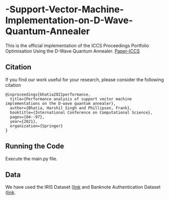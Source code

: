 # -Support-Vector-Machine-Implementation-on-D-Wave-Quantum-Annealer

This is the official implementation of the ICCS Proceedings Portfolio Optimisation Using the D-Wave Quantum Annealer.
[Paper-ICCS](https://link.springer.com/chapter/10.1007/978-3-030-77980-1_7)

## Citation 
If you find our work useful for your research, please consider the following citation 
```
@inproceedings{bhatia2021performance,
  title={Performance analysis of support vector machine implementations on the D-wave quantum annealer},
  author={Bhatia, Harshil Singh and Phillipson, Frank},
  booktitle={International Conference on Computational Science},
  pages={84--97},
  year={2021},
  organization={Springer}
}
```

## Running the Code
Execute the main.py file.

## Data
We have used the IRIS Dataset ([link](https://archive.ics.uci.edu/ml/datasets/iris) and Banknote Authentication Dataset ([link](https://archive.ics.uci.edu/ml/datasets/banknote+authentication).
